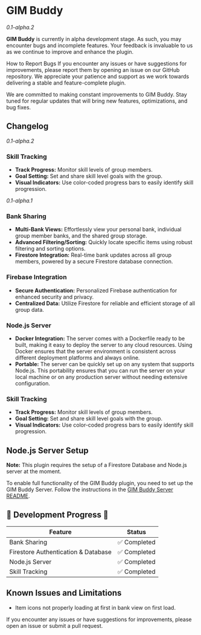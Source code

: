 
# GIM Buddy
*0.1-alpha.2*

**GIM Buddy** is currently in alpha development stage. As such, you may encounter bugs and incomplete features. Your feedback is invaluable to us as we continue to improve and enhance the plugin.

How to Report Bugs
If you encounter any issues or have suggestions for improvements, please report them by opening an issue on our GitHub repository. We appreciate your patience and support as we work towards delivering a stable and feature-complete plugin.

We are committed to making constant improvements to GIM Buddy. Stay tuned for regular updates that will bring new features, optimizations, and bug fixes.

## Changelog

*0.1-alpha.2*

### **Skill Tracking** 
* **Track Progress:** Monitor skill levels of group members.
* **Goal Setting:** Set and share skill level goals with the group.
* **Visual Indicators:** Use color-coded progress bars to easily identify skill progression.

*0.1-alpha.1*

### **Bank Sharing** 
* **Multi-Bank Views:** Effortlessly view your personal bank, individual group member banks, and the shared group storage.
* **Advanced Filtering/Sorting:** Quickly locate specific items using robust filtering and sorting options.
* **Firestore Integration:** Real-time bank updates across all group members, powered by a secure Firestore database connection.

### **Firebase Integration** 
* **Secure Authentication:** Personalized Firebase authentication for enhanced security and privacy.
* **Centralized Data:** Utilize Firestore for reliable and efficient storage of all group data.

### **Node.js Server** 
* **Docker Integration:** The server comes with a Dockerfile ready to be built, making it easy to deploy the server to any cloud resources. Using Docker ensures that the server environment is consistent across different deployment platforms and always online.
* **Portable:** The server can be quickly set up on any system that supports Node.js. This portability ensures that you can run the server on your local machine or on any production server without needing extensive configuration.

### **Skill Tracking** 
* **Track Progress:** Monitor skill levels of group members.
* **Goal Setting:** Set and share skill level goals with the group.
* **Visual Indicators:** Use color-coded progress bars to easily identify skill progression.

## Node.js Server Setup

**Note:** This plugin requires the setup of a Firestore Database and Node.js server at the moment.

To enable full functionality of the GIM Buddy plugin, you need to set up the GIM Buddy Server. Follow the instructions in the [GIM Buddy Server README](https://github.com/fNudz/gim-buddy-server/blob/main/README.md).


## 🚧  Development Progress  🚧

| Feature                             | Status         |
|-------------------------------------|----------------|
| Bank Sharing                        | ✅ Completed   |
| Firestore Authentication & Database | ✅ Completed  |
| Node.js Server                      | ✅ Completed  |
 | Skill Tracking|✅ Completed


## Known Issues and Limitations

- Item icons not properly loading at first in bank view on first load.

If you encounter any issues or have suggestions for improvements, please open an issue or submit a pull request.
